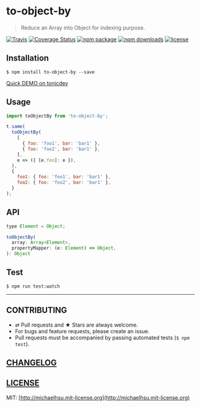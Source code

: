 # to-object-by

> Reduce an Array into Object for indexing purpose.

[![Travis][build-badge]][build] [![Coverage Status][coveralls-badge]][coveralls] [![npm package][npm-badge]][npm] [![npm downloads][npm-downloads]][npm] [![license][license-badge]][license]

[build-badge]: https://img.shields.io/travis/evenchange4/to-object-by/master.svg?style=flat-square
[build]: https://travis-ci.org/evenchange4/to-object-by

[npm-badge]: https://img.shields.io/npm/v/to-object-by.svg?style=flat-square
[npm]: https://www.npmjs.org/package/to-object-by

[coveralls-badge]: https://img.shields.io/coveralls/evenchange4/to-object-by/master.svg?style=flat-square
[coveralls]: https://coveralls.io/github/evenchange4/to-object-by

[npm-downloads]: https://img.shields.io/npm/dt/to-object-by.svg?style=flat-square

[license-badge]: https://img.shields.io/npm/l/to-object-by.svg?style=flat-square
[license]: http://michaelhsu.mit-license.org/

## Installation

```console
$ npm install to-object-by --save
```

[Quick DEMO on tonicdev](https://tonicdev.com/evenchange4/to-object-by)

## Usage

```js
import toObjectBy from 'to-object-by';

t.same(
  toObjectBy(
    [
      { foo: 'foo1', bar: 'bar1' },
      { foo: 'foo2', bar: 'bar1' },
    ],
    e => ({ [e.foo]: e }),
  ),
  {
    foo1: { foo: 'foo1', bar: 'bar1' },
    foo2: { foo: 'foo2', bar: 'bar1' },
  }
);
```

## API

```js
type Element = Object;

toObjectBy(
  array: Array<Element>,
  propertyMapper: (e: Element) => Object,
): Object
```

## Test

```
$ npm run test:watch
```

---

## CONTRIBUTING

* ⇄ Pull requests and ★ Stars are always welcome.
* For bugs and feature requests, please create an issue.
* Pull requests must be accompanied by passing automated tests (`$ npm test`).

## [CHANGELOG](CHANGELOG.md)

## [LICENSE](LICENSE)

MIT: [http://michaelhsu.mit-license.org](http://michaelhsu.mit-license.org)
